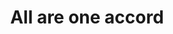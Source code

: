---
pid: CH132
title: All are one accord
location_transcription: Dillworth
zipcode: '19151'
outside_phl: 
neighborhood: Overbrook,Overbrook Farms,Overbrook Park
age: 
age_range: 
instagram: 
image_file_name: CH_132.jpg
proposal_transcription: music note (any music note)
topic: Music,Unity
topic_summary: 0, 0
type: Image
keywords_other: 
credit: 
image_labels: 
twitter: 
facebook: 
permalink: "/monuments/ch132/"
layout: item-page
---